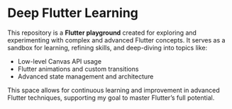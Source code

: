 # Deep Flutter Learning

This repository is a **Flutter playground** created for exploring and experimenting with complex and advanced Flutter concepts. It serves as a sandbox for learning, refining skills, and deep-diving into topics like:

- Low-level Canvas API usage
- Flutter animations and custom transitions
- Advanced state management and architecture

This space allows for continuous learning and improvement in advanced Flutter techniques, supporting my goal to master Flutter’s full potential.
